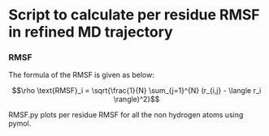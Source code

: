 
# Script to calculate per residue RMSF in refined MD trajectory

### RMSF

The formula of the RMSF is given as below:


```math
\rho \text{RMSF}_i = \sqrt{\frac{1}{N} \sum_{j=1}^{N} (r_{i,j} - \langle r_i \rangle)^2}
```
RMSF.py plots per residue RMSF for all the non hydrogen atoms using pymol. 
